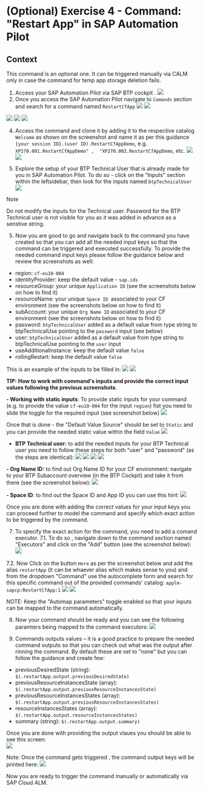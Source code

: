 # (Optional) Exercise 4 - Command: "Restart App" in SAP Automation Pilot 

## Context
This command is an optional one. It can be triggered manually via CALM only in case the command for temp app storage deletion fails. 

1. Access your SAP Automation Pilot via SAP BTP cockpit  .
![](/exercises/ex2/images/01-accessing-automation-pilot.png)
2.	Once you access the SAP Automation Pilot navigate to `Comands` section and search for a  command named `RestartCfApp`
![](./images/02-automation-pilot.png)
![](./images/04-automation-pilot.png)

![](/exercises/ex4/images/autopi_search_command.png)
![](/exercises/ex4/images/autopi_search_command_2.png)
![](/exercises/ex4/images/autopi_search_command_3.png)
   
4.	Access the command and clone it by adding it to the respective catalog `Welcome` as shown on the screenshot and name it as per this guidance `{your session ID}.(user ID).RestartCfAppDemo`, e.g. `XP270.001.RestartCfAppDemo" ,  "XP270.002.RestartCfAppDemo`, etc.
![](/exercises/ex2/images/03-automation-pilot.png)
![](/exercises/ex2/images/04-automation-pilot.png)
  	
5.	Explore the setup of your BTP Technical User that is already made for you in SAP Automation Pilot. To do so - click on the “Inputs” section within the leftsidebar, then look for the inputs named `btpTechnicalUser` 
![](/exercises/ex2/images/05-03-automation-pilot.png)

> [!NOTE]
> Do not modify the inputs for the Technical user. Password for the BTP Technical user is not visible for you as it was added in advance as a senstive string. 

5.	Now you are good to go and navigate back to the command you have created so that you can add all the needed input keys so that the command can be triggered and executed successfully. To provide the needed command input keys please follow the guidance below and review the screenshots as well:
   - region: `cf-eu10-004`
   - identityProvider: keep the default value - `sap.ids`
   - resourceGroup: your unique `Application ID` (see the screenshots below on how to find it) 
   - resourceName: your unique `Space ID `associated to your CF environment (see the screenshots below on how to find it) 
   - subAccount: your unique `Org Name ID` associated to your CF environment (see the screenshots below on how to find it) 
   - password: `btpTechnicalUser` added as a default value from type string to btpTechnicalUse pointing to the `password` input (see below)
   - user: `btpTechnicalUser` added as a default value from type string to btpTechnicalUse pointing to the `user` input
   - useAdditionalInstance: keep the default value `false`
   - rollingRestart: keep the default value `false`

This is an example of the inputs to be filled in: 
![](/exercises/ex2/images/input-keys-1.png)
![](/exercises/ex2/images/input-keys-2.png)

**TIP:** **How to work with command's inputs and provide the correct input values following the previous screenshots**. 

**- Working with static inputs**: To provide static inputs for your command (e.g. to provide the value `cf-eu10-004` for the input `region`) fist you need to slide the toggle for the required input (see screenshot below)
![](/exercises/ex4/images/before-toggle.png)

Once that is done - the "Default Value Source" should be set to `Static` and you can provide the needed static value within the field `Value`
![](/exercises/ex4/images/after-toggle.png)

- **BTP Technical user:** to add the needed inputs for your BTP Technical user you need to follow these steps for both "user" and "password" (as the steps are identical):
![](/exercises/ex2/images/inputKeys_2.1.png)
![](/exercises/ex2/images/inputKeys_2.2.png)
![](/exercises/ex2/images/inputKeys_2.3.png)
![](/exercises/ex2/images/inputKeys_2.4.png)

**- Org Name ID:** to find out Org Name ID for your CF environment: navigate to your BTP Subaccount overview (in the BTP Cockpit) and take it from there (see the screenshot below): 
![](/exercises/ex2/images/inputKeys_2.8.png)

**- Space ID**:  to find out the Space ID and App ID you can use this hint:
![](/exercises/ex2/images/inputKeys_2.5.png)

Once you are done with adding the correct values for your input keys you can proceed further to model the command and specify which exact action to be triggered by the command.

7.	To specify the exact action for the command, you need to add a comand executor.
7.1. To do so , navigate down to the command section named "Executors" and click on the "Add" button (see the screenshot below): 
![](/exercises/ex2/images/04-02-automation-pilot.png)

7.2. Now Click on the button `Here` as per the screenshot below and add the alias `restartApp` (it can be whaever alias which makes sense to you) and from the dropdown "Command" use the autocomplete form and search for this specific command out of the provided commands' catalog: `applm-sapcp:RestartCfApp:1`
![](/exercises/ex2/images/04-03-automation-pilot.png)
![](/exercises/ex2/images/04-04-automation-pilot.png)

NOTE: Keep the "Automap parameters" toggle enabled so that your inputs can be mapped to the command automatically.  

8.	Now your command should be ready and you can see the following paramters being mapped to the command executors:
![](/exercises/ex2/images/05-automation-pilot.png)

10.	Commands outputs values  – it is a good practice to prepare the needed command outputs so that you can check out what was the output after rinning the command. By default these are set to "none" but you can follow the guidance and create few:
- previousDesiredState (string): `$(.restartApp.output.previousDesiredState)`
- previousResourceInstancesState (array): `$(.restartApp.output.previousResourceInstancesState)`
- previousResourceInstancesStates (array): `$(.restartApp.output.previousResourceInstancesStates)`
- resourceInstancesStates (array): `$(.restartApp.output.resourceInstancesStates)`
- summary (string): `$(.restartApp.output.summary)`

Once you are done with providing the output vlaues you should be able to see this screen:     
![](/exercises/ex2/images/06-automation-pilot.png)

Note: Once the command gets triggered , the command output keys will be printed here:
![](/exercises/ex2/images/2.1.2-pic-10.png)

Now you are ready to trigger the command manually or automatically via SAP Cloud ALM. 
